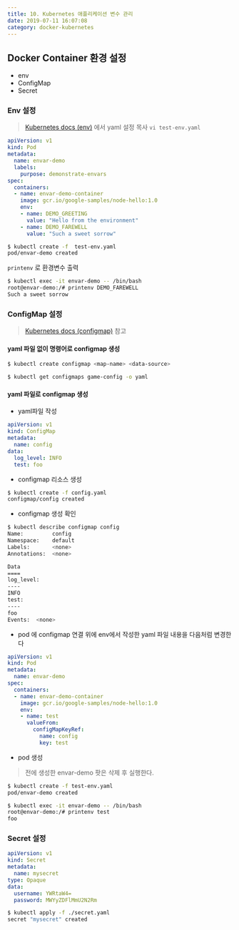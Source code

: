 ```yaml
---
title: 10. Kubernetes 애플리케이션 변수 관리
date: 2019-07-11 16:07:08
category: docker-kubernetes
---
```


## Docker Container 환경 설정
- env
- ConfigMap 
- Secret

### Env 설정 
> [Kubernetes docs (env)](https://kubernetes.io/docs/tasks/inject-data-application/define-environment-variable-container/) 에서 yaml 설정 목사
`vi test-env.yaml`
```yaml
apiVersion: v1
kind: Pod
metadata:
  name: envar-demo
  labels:
    purpose: demonstrate-envars
spec:
  containers:
  - name: envar-demo-container
    image: gcr.io/google-samples/node-hello:1.0
    env:
    - name: DEMO_GREETING
      value: "Hello from the environment"
    - name: DEMO_FAREWELL
      value: "Such a sweet sorrow"
```

```sh
$ kubectl create -f  test-env.yaml
pod/envar-demo created
```

`printenv` 로 환경변수 출력
```sh
$ kubectl exec -it envar-demo -- /bin/bash
root@envar-demo:/# printenv DEMO_FAREWELL
Such a sweet sorrow
```

### ConfigMap 설정
> [Kubernetes docs (configmap)](https://kubernetes.io/docs/tasks/configure-pod-container/configure-pod-configmap/) 참고
#### yaml 파일 없이 명령어로 configmap 생성

```sh
$ kubectl create configmap <map-name> <data-source>

$ kubectl get configmaps game-config -o yaml
```
#### yaml 파일로 configmap 생성

- yaml파일 작성

```yaml
apiVersion: v1
kind: ConfigMap
metadata:
  name: config
data:
  log_level: INFO
  test: foo
```

- configmap 리소스 생성

```sh
$ kubectl create -f config.yaml
configmap/config created
```

- configmap 생성 확인

```sh
$ kubectl describe configmap config
Name:         config
Namespace:    default
Labels:       <none>
Annotations:  <none>

Data
====
log_level:
----
INFO
test:
----
foo
Events:  <none>
```

- pod 에 configmap 연결
위에 env에서 작성한 yaml 파일 내용을 다음처럼 변경한다
```yaml
apiVersion: v1
kind: Pod
metadata:
  name: envar-demo
spec:
  containers:
  - name: envar-demo-container
    image: gcr.io/google-samples/node-hello:1.0
    env:
    - name: test
      valueFrom:
        configMapKeyRef:
          name: config
          key: test
```

- pod 생성
> 전에 생성한 envar-demo 팟은 삭제 후 실행한다.
```sh
$ kubectl create -f test-env.yaml
pod/envar-demo created

$ kubectl exec -it envar-demo -- /bin/bash
root@envar-demo:/# printenv test     
foo
```


### Secret 설정

```yaml
apiVersion: v1
kind: Secret
metadata:
  name: mysecret
type: Opaque
data:
  username: YWRtaW4=
  password: MWYyZDFlMmU2N2Rm
```

```sh
$ kubectl apply -f ./secret.yaml
secret "mysecret" created
```